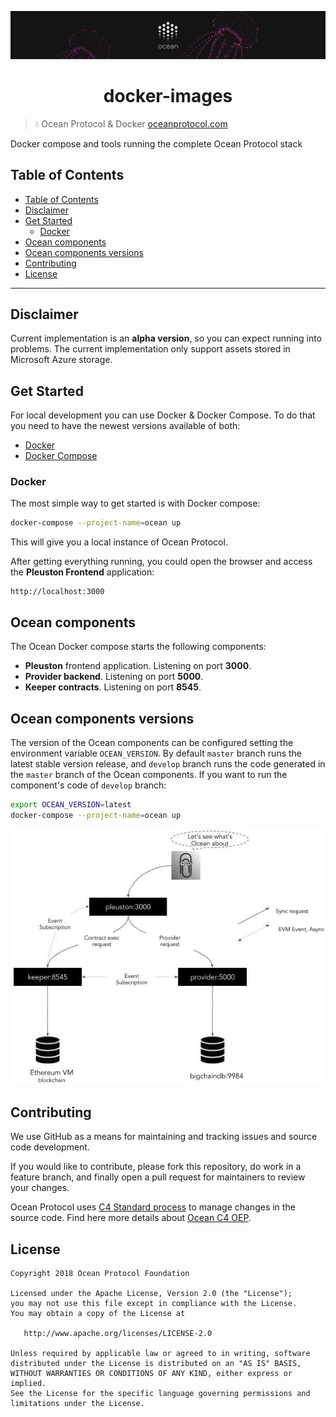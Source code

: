 [![banner](doc/img/repo-banner@2x.png)](https://oceanprotocol.com)

<h1 align="center">docker-images</h1>

> 💧 Ocean Protocol & Docker
> [oceanprotocol.com](https://oceanprotocol.com)

Docker compose and tools running the complete Ocean Protocol stack

## Table of Contents

* [Table of Contents](#table-of-contents)
* [Disclaimer](#disclaimer)
* [Get Started](#get-started)
  - [Docker](#docker)
* [Ocean components](#ocean-components)
* [Ocean components versions](#ocean-components-versions)
* [Contributing](#contributing)
* [License](#license)

---

## Disclaimer

Current implementation is an **alpha version**, so you can expect running into problems. The current implementation only support assets stored in Microsoft Azure storage.

## Get Started

For local development you can use Docker & Docker Compose. To do that you need to have the newest versions available of both:

* [Docker](https://www.docker.com/get-started)
* [Docker Compose](https://docs.docker.com/compose/)

### Docker

The most simple way to get started is with Docker compose:

```bash
docker-compose --project-name=ocean up
```

This will give you a local instance of Ocean Protocol.

After getting everything running, you could open the browser and access the **Pleuston Frontend** application:

```
http://localhost:3000
```

## Ocean components

The Ocean Docker compose starts the following components:

* **Pleuston** frontend application. Listening on port **3000**.
* **Provider backend**. Listening on port **5000**.
* **Keeper contracts**. Listening on port **8545**.

## Ocean components versions

The version of the Ocean components can be configured setting the environment variable `OCEAN_VERSION`. By default `master` branch runs the latest stable version release, and `develop` branch runs the code generated in the `master` branch of the Ocean components. If you want to run the component's code of `develop` branch:

```bash
export OCEAN_VERSION=latest
docker-compose --project-name=ocean up
```

![Ocean Docker Images](doc/img/docker-images.jpg)

## Contributing

We use GitHub as a means for maintaining and tracking issues and source code development.

If you would like to contribute, please fork this repository, do work in a feature branch, and finally open a pull request for maintainers to review your changes.

Ocean Protocol uses [C4 Standard process](https://github.com/unprotocols/rfc/blob/master/1/README.md) to manage changes in the source code.  Find here more details about [Ocean C4 OEP](https://github.com/oceanprotocol/OEPs/tree/master/1).

## License

```
Copyright 2018 Ocean Protocol Foundation

Licensed under the Apache License, Version 2.0 (the "License");
you may not use this file except in compliance with the License.
You may obtain a copy of the License at

   http://www.apache.org/licenses/LICENSE-2.0

Unless required by applicable law or agreed to in writing, software
distributed under the License is distributed on an "AS IS" BASIS,
WITHOUT WARRANTIES OR CONDITIONS OF ANY KIND, either express or implied.
See the License for the specific language governing permissions and
limitations under the License.
```
